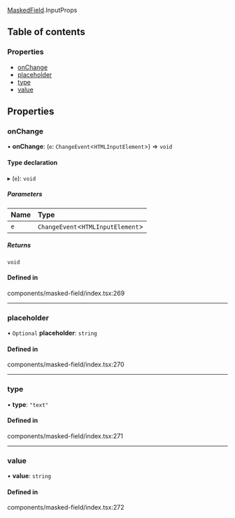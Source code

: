 [MaskedField](../modules/MaskedField).InputProps

## Table of contents

### Properties

- [onChange](./MaskedField.InputProps#onchange)
- [placeholder](./MaskedField.InputProps#placeholder)
- [type](./MaskedField.InputProps#type)
- [value](./MaskedField.InputProps#value)

## Properties

### onChange

• **onChange**: (`e`: `ChangeEvent`<`HTMLInputElement`\>) => `void`

#### Type declaration

▸ (`e`): `void`

##### Parameters

| Name | Type |
| :------ | :------ |
| `e` | `ChangeEvent`<`HTMLInputElement`\> |

##### Returns

`void`

#### Defined in

components/masked-field/index.tsx:269

___

### placeholder

• `Optional` **placeholder**: `string`

#### Defined in

components/masked-field/index.tsx:270

___

### type

• **type**: ``"text"``

#### Defined in

components/masked-field/index.tsx:271

___

### value

• **value**: `string`

#### Defined in

components/masked-field/index.tsx:272
